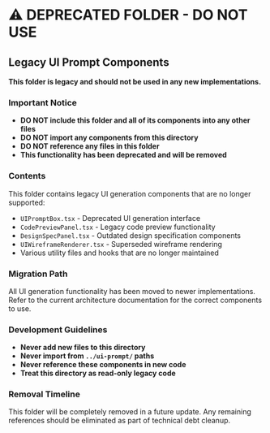 # ⚠️ DEPRECATED FOLDER - DO NOT USE

## Legacy UI Prompt Components

**This folder is legacy and should not be used in any new implementations.**

### Important Notice
- **DO NOT include this folder and all of its components into any other files**
- **DO NOT import any components from this directory**
- **DO NOT reference any files in this folder**
- **This functionality has been deprecated and will be removed**

### Contents
This folder contains legacy UI generation components that are no longer supported:
- `UIPromptBox.tsx` - Deprecated UI generation interface
- `CodePreviewPanel.tsx` - Legacy code preview functionality
- `DesignSpecPanel.tsx` - Outdated design specification components
- `UIWireframeRenderer.tsx` - Superseded wireframe rendering
- Various utility files and hooks that are no longer maintained

### Migration Path
All UI generation functionality has been moved to newer implementations. Refer to the current architecture documentation for the correct components to use.

### Development Guidelines
- **Never add new files to this directory**
- **Never import from `../ui-prompt/` paths**
- **Never reference these components in new code**
- **Treat this directory as read-only legacy code**

### Removal Timeline
This folder will be completely removed in a future update. Any remaining references should be eliminated as part of technical debt cleanup.
